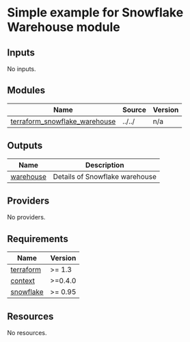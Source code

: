 <!-- BEGIN_TF_DOCS -->
# Simple example for Snowflake Warehouse module



## Inputs

No inputs.

## Modules

| Name | Source | Version |
|------|--------|---------|
| <a name="module_terraform_snowflake_warehouse"></a> [terraform\_snowflake\_warehouse](#module\_terraform\_snowflake\_warehouse) | ../../ | n/a |

## Outputs

| Name | Description |
|------|-------------|
| <a name="output_warehouse"></a> [warehouse](#output\_warehouse) | Details of Snowflake warehouse |

## Providers

No providers.

## Requirements

| Name | Version |
|------|---------|
| <a name="requirement_terraform"></a> [terraform](#requirement\_terraform) | >= 1.3 |
| <a name="requirement_context"></a> [context](#requirement\_context) | >=0.4.0 |
| <a name="requirement_snowflake"></a> [snowflake](#requirement\_snowflake) | >= 0.95 |

## Resources

No resources.
<!-- END_TF_DOCS -->
